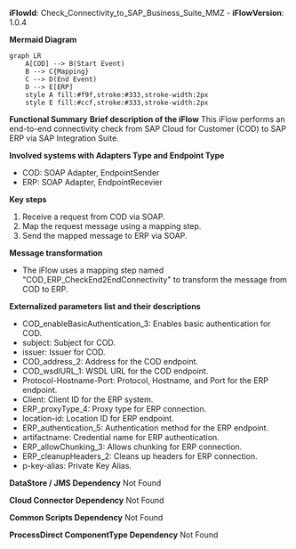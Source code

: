 **iFlowId**: Check_Connectivity_to_SAP_Business_Suite_MMZ - **iFlowVersion**: 1.0.4

**Mermaid Diagram**
```mermaid
graph LR
    A[COD] --> B(Start Event)
    B --> C{Mapping}
    C --> D(End Event)
    D --> E[ERP]
    style A fill:#f9f,stroke:#333,stroke-width:2px
    style E fill:#ccf,stroke:#333,stroke-width:2px
```
**Functional Summary**
**Brief description of the iFlow**
This iFlow performs an end-to-end connectivity check from SAP Cloud for Customer (COD) to SAP ERP via SAP Integration Suite.

**Involved systems with Adapters Type and Endpoint Type**
- COD: SOAP Adapter, EndpointSender
- ERP: SOAP Adapter, EndpointRecevier

**Key steps**
1.  Receive a request from COD via SOAP.
2.  Map the request message using a mapping step.
3.  Send the mapped message to ERP via SOAP.

**Message transformation**
- The iFlow uses a mapping step named "COD_ERP_CheckEnd2EndConnectivity" to transform the message from COD to ERP.

**Externalized parameters list and their descriptions**
- COD_enableBasicAuthentication_3:  Enables basic authentication for COD.
- subject: Subject for COD.
- issuer: Issuer for COD.
- COD_address_2: Address for the COD endpoint.
- COD_wsdlURL_1: WSDL URL for the COD endpoint.
- Protocol-Hostname-Port: Protocol, Hostname, and Port for the ERP endpoint.
- Client: Client ID for the ERP system.
- ERP_proxyType_4: Proxy type for ERP connection.
- location-id: Location ID for ERP endpoint.
- ERP_authentication_5: Authentication method for the ERP endpoint.
- artifactname: Credential name for ERP authentication.
- ERP_allowChunking_3: Allows chunking for ERP connection.
- ERP_cleanupHeaders_2: Cleans up headers for ERP connection.
- p-key-alias: Private Key Alias.

**DataStore / JMS Dependency**
Not Found

**Cloud Connector Dependency**
Not Found

**Common Scripts Dependency**
Not Found

**ProcessDirect ComponentType Dependency**
Not Found